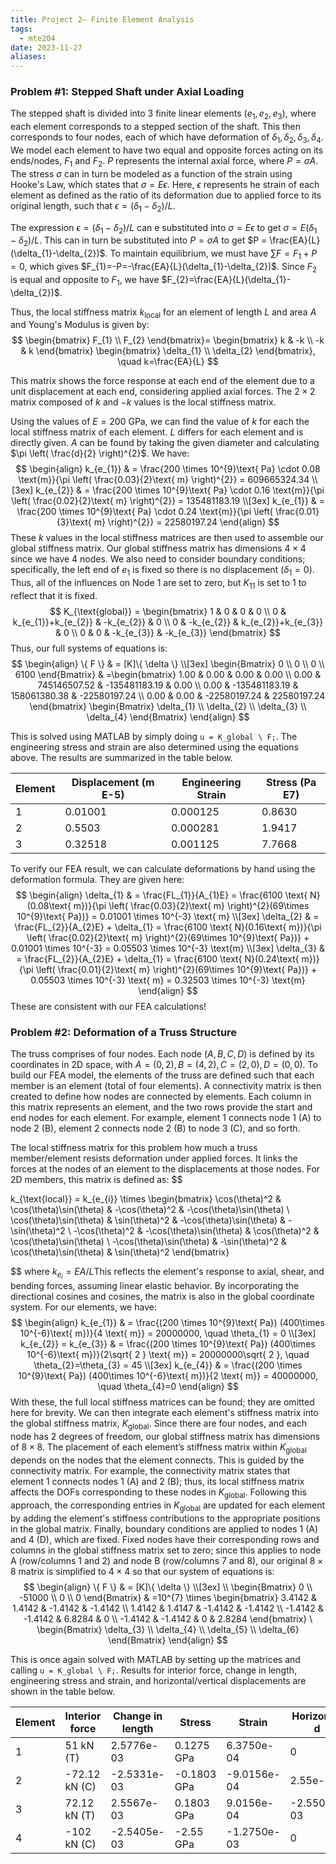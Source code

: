 ```yaml
---
title: Project 2– Finite Element Analysis
tags:
  - mte204
date: 2023-11-27
aliases:
---
```

### Problem #1: Stepped Shaft under Axial Loading
The stepped shaft is divided into 3 finite linear elements ($e_{1}, e_{2},e_{3}$), where each element corresponds to a stepped section of the shaft. This then corresponds to four nodes, each of which have deformation of $\delta_{1}, \delta_{2}, \delta_{3}, \delta_{4}$. We model each element to have two equal and opposite forces acting on its ends/nodes, $F_{1}$ and $F_{2}$. $P$ represents the internal axial force, where $P =\sigma A$. The stress $\sigma$ can in turn be modeled as a function of the strain using Hooke's Law, which states that $\sigma=E\epsilon$. Here, $\epsilon$ represents he strain of each element as defined as the ratio of its deformation due to applied force to its original length, such that $\epsilon = (\delta_{1}-\delta_{2}) / L$. 

The expression $\epsilon = (\delta_{1}-\delta_{2}) / L$ can e substituted into $\sigma=E\epsilon$ to get $\sigma = E (\delta_{1}-\delta_{2}) / L$. This can in turn be substituted into $P = \sigma A$ to get $P = \frac{EA}{L}(\delta_{1}-\delta_{2})$. To maintain equilibrium, we must have $\sum F = F_{1}+P=0$, which gives $F_{1}=-P=-\frac{EA}{L}(\delta_{1}-\delta_{2})$. Since $F_{2}$ is equal and opposite to $F_{1}$, we have $F_{2}=\frac{EA}{L}(\delta_{1}-\delta_{2})$.

Thus, the local stiffness matrix $k_{\text{local}}$​ for an element of length $L$ and area $A$ and Young's Modulus is given by:
$$
\begin{bmatrix}
F_{1} \\
F_{2}
\end{bmatrix}=
 \begin{bmatrix}
k  & -k \\
-k & k
\end{bmatrix}
\begin{bmatrix}
\delta_{1} \\
\delta_{2}
\end{bmatrix}, \quad k=\frac{EA}{L}
$$

This matrix shows the force response at each end of the element due to a unit displacement at each end, considering applied axial forces. The $2\times2$ matrix composed of $k$ and $-k$ values is the local stiffness matrix. 

Using the values of $E=200 \text{ GPa}$, we can find the value of $k$ for each the local stiffness matrix of each element. $L$ differs for each element and is directly given. $A$ can be found by taking the given diameter and calculating $\pi \left( \frac{d}{2} \right)^{2}$. We have:
$$
\begin{align}
k_{e_{1}}  & = \frac{200 \times  10^{9}\text{ Pa} \cdot 0.08 \text{m}}{\pi \left( \frac{0.03}{2}\text{ m} \right)^{2}} = 609665324.34 \\[3ex] 
k_{e_{2}}  & = \frac{200 \times  10^{9}\text{ Pa} \cdot 0.16 \text{m}}{\pi \left( \frac{0.02}{2}\text{ m} \right)^{2}} = 135481183.19 \\[3ex] 
k_{e_{1}}  & = \frac{200 \times  10^{9}\text{ Pa} \cdot 0.24 \text{m}}{\pi \left( \frac{0.01}{3}\text{ m} \right)^{2}} = 22580197.24
\end{align}
$$
These $k$ values in the local stiffness matrices are then used to assemble our global stiffness matrix. Our global stiffness matrix has dimensions $4\times 4$ since we have $4$ nodes. We also need to consider boundary conditions; specifically, the left end of $e_{1}$ is fixed so there is no displacement ($\delta_{1}=0$). Thus, all of the influences on Node 1 are set to zero, but $K_{11}$ is set to $1$ to reflect that it is fixed.
$$
K_{\text{global}} = 
\begin{bmatrix}
1  & 0 & 0 & 0 \\
0 & k_{e_{1}}+k_{e_{2}} & -k_{e_{2}} & 0 \\
0 & -k_{e_{2}} & k_{e_{2}}+k_{e_{3}} & 0 \\
0 & 0 & -k_{e_{3}} & -k_{e_{3}}
\end{bmatrix}
$$
Thus, our full systems of equations is:
$$
\begin{align}
\{ F \}  & = [K]\{ \delta \} \\[3ex] 
\begin{Bmatrix}
0 \\
0 \\
0 \\
6100
\end{Bmatrix}  & =\begin{bmatrix}
1.00  & 0.00 & 0.00 & 0.00 \\
0.00 & 745146507.52 & -135481183.19 & 0.00 \\
0.00 & -135481183.19  & 158061380.38 & -22580197.24 \\
0.00 & 0.00 & -22580197.24 & 22580197.24
\end{bmatrix} \begin{Bmatrix}
\delta_{1} \\
\delta_{2} \\
\delta_{3} \\
\delta_{4}
\end{Bmatrix}
\end{align}
$$

This is solved using MATLAB by simply doing `u = K_global \ F;`. The engineering stress and strain are also determined using the equations above. The results are summarized in the table below.

| Element | Displacement (m E-5) | Engineering Strain | Stress (Pa E7) |
| ------- | -------------------- | ------------------ | -------------- |
| 1       | 0.01001              | 0.000125           | 0.8630         |
| 2       | 0.5503               | 0.000281           | 1.9417         |
| 3       | 0.32518              | 0.001125           | 7.7668         |

To verify our FEA result, we can calculate deformations by hand using the deformation formula. They are given here:
$$
\begin{align}
\delta_{1}  & = \frac{FL_{1}}{A_{1}E} = \frac{6100 \text{ N}(0.08\text{ m})}{\pi \left( \frac{0.03}{2}\text{ m} \right)^{2}(69\times 10^{9}\text{ Pa})} = 0.01001 \times  10^{-3} \text{ m} \\[3ex] 
\delta_{2} & = \frac{FL_{2}}{A_{2}E} + \delta_{1} = \frac{6100 \text{ N}(0.16\text{ m})}{\pi \left( \frac{0.02}{2}\text{ m} \right)^{2}(69\times 10^{9}\text{ Pa})} + 0.01001 \times  10^{-3} = 0.05503 \times  10^{-3} \text{m} \\[3ex] 
\delta_{3} & = \frac{FL_{2}}{A_{2}E} + \delta_{1} = \frac{6100 \text{ N}(0.24\text{ m})}{\pi \left( \frac{0.01}{2}\text{ m} \right)^{2}(69\times 10^{9}\text{ Pa})} + 0.05503 \times  10^{-3} \text{ m} = 0.32503 \times  10^{-3} \text{m}
\end{align}
$$
These are consistent with our FEA calculations!
### Problem #2: Deformation of a Truss Structure
The truss comprises of four nodes. Each node ($A,B,C,D$) is defined by its coordinates in 2D space, with $A=(0,2), B=(4,2), C=(2,0), D=(0,0)$. To build our FEA model, the elements of the truss are defined such that each member is an element (total of four elements). A connectivity matrix is then created to define how nodes are connected by elements. Each column in this matrix represents an element, and the two rows provide the start and end nodes for each element. For example, element 1 connects node 1 (A) to node 2 (B), element 2 connects node 2 (B) to node 3 (C), and so forth.

The local stiffness matrix for this problem how much a truss member/element resists deformation under applied forces. It links the forces at the nodes of an element to the displacements at those nodes. For 2D members, this matrix is defined as:
$$

k_{\text{local}} = k_{e_{i}} \times 
\begin{bmatrix}
\cos(\theta)^2 & \cos(\theta)\sin(\theta) & -\cos(\theta)^2 & -\cos(\theta)\sin(\theta) \\
\cos(\theta)\sin(\theta) & \sin(\theta)^2 & -\cos(\theta)\sin(\theta) & -\sin(\theta)^2 \\
-\cos(\theta)^2 & -\cos(\theta)\sin(\theta) & \cos(\theta)^2 & \cos(\theta)\sin(\theta) \\
-\cos(\theta)\sin(\theta) & -\sin(\theta)^2 & \cos(\theta)\sin(\theta) & \sin(\theta)^2
\end{bmatrix}

$$
where $k_{e_{i}} = EA / L$This reflects the element's response to axial, shear, and bending forces, assuming linear elastic behavior. By incorporating the directional cosines and cosines, the matrix is also in the global coordinate system. For our elements, we have:
$$
\begin{align}
k_{e_{1}}  & = \frac{(200 \times 10^{9}\text{ Pa}) (400\times 10^{-6}\text{ m})}{4 \text{ m}} = 20000000, \quad \theta_{1} = 0 \\[3ex] 
k_{e_{2}} = k_{e_{3}}  & = \frac{(200 \times 10^{9}\text{ Pa}) (400\times 10^{-6}\text{ m})}{2\sqrt{ 2 } \text{ m}} = 20000000\sqrt{ 2 }, \quad \theta_{2}=\theta_{3} = 45 \\[3ex] 
k_{e_{4}}  & =  \frac{(200 \times 10^{9}\text{ Pa}) (400\times 10^{-6}\text{ m})}{2 \text{ m}} = 40000000, \quad \theta_{4}=0
\end{align}
$$
With these, the full local stiffness matrices can be found; they are omitted here for brevity. We can then integrate each element's stiffness matrix into the global stiffness matrix, $K_{\text{global}}$. Since there are four nodes, and each node has 2 degrees of freedom, our global stiffness matrix has dimensions of $8 \times 8$. The placement of each element’s stiffness matrix within $K_{\text{global}}$​ depends on the nodes that the element connects. This is guided by the connectivity matrix. For example, the connectivity matrix states that element 1 connects nodes 1 (A) and 2 (B); thus, its local stiffness matrix affects the DOFs corresponding to these nodes in $K_{\text{global}}$​. Following this approach, the corresponding entries in $K_{\text{global}}$ are updated for each element by adding the element's stiffness contributions to the appropriate positions in the global matrix. Finally, boundary conditions are applied to nodes 1 (A) and 4 (D), which are fixed. Fixed nodes have their corresponding rows and columns in the global stiffness matrix set to zero; since this applies to node A (row/columns 1 and 2) and node B (row/columns 7 and 8), our original $8\times8$ matrix is simplified to $4 \times 4$ so that our system of equations is:
$$
\begin{align}
\{ F \}  & = [K]\{ \delta \} \\[3ex]  \\
\begin{Bmatrix}
0 \\
-51000 \\
0 \\
0
\end{Bmatrix}  & =10^{7} \times \begin{bmatrix}
3.4142 & 1.4142 & -1.4142 & -1.4142 \\
1.4142 & 1.4147 & -1.4142  & -1.4142 \\
-1.4142 & -1.4142 & 6.8284 & 0 \\
-1.4142 & -1.4142 & 0 & 2.8284
\end{bmatrix} \ \begin{Bmatrix}
\delta_{3} \\
\delta_{4} \\
\delta_{5} \\
\delta_{6}
\end{Bmatrix}
\end{align}
$$

This is once again solved with MATLAB by setting up the matrices and calling `u = K_global \ F;`. Results for interior force, change in length, engineering stress and strain, and horizontal/vertical displacements are shown in the table below.

| Element | Interior force | Change in length | Stress      | Strain      | Horizontal d | Vertical d  | FS     |
| ------- | -------------- | ---------------- | ----------- | ----------- | ------------ | ----------- | ------ |
| 1       | 51 kN (T)      |        2.5776e-03          | 0.1275 GPa  | 6.3750e-04  | 0            | 0           | 1.9608 |
| 2       | -72.12 kN (C)  |     -2.5331e-03             | -0.1803 GPa | -9.0156e-04 | 2.55e-03     | -1.4862e-02 | 1.3865 |
| 3       | 72.12 kN (T)   |     2.5567e-03             | 0.1803 GPa  | 9.0156e-04  | -2.5500e-03  | -6.1562e-03 | 1.3865 |
| 4       | -102 kN (C)    |        -2.5405e-03          | -2.55 GPa   | -1.2750e-03 | 0            | 0           | 0.9804 | 
